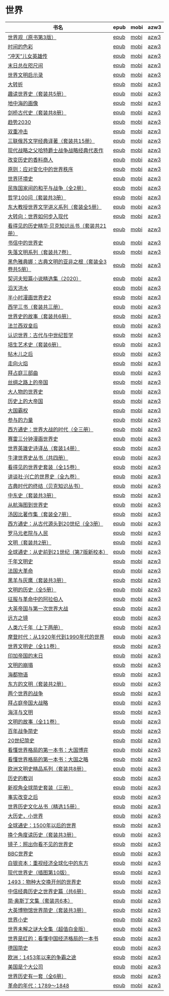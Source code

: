 # 世界

| 书名 | epub | mobi | azw3 |
| --- | --- | --- | --- |
| [世界观（原书第3版）](http://ct.dalanmei.com/f/31084289-771247171-675dbb) | [epub](http://ct.dalanmei.com/f/31084289-771247171-675dbb) | [mobi](http://ct.dalanmei.com/f/31084289-771232105-2d806c) | [azw3](http://ct.dalanmei.com/f/31084289-771238353-9ae14c) |
| [时间的色彩](http://ct.dalanmei.com/f/31084289-771247279-f043cd) | [epub](http://ct.dalanmei.com/f/31084289-771247279-f043cd) | [mobi](http://ct.dalanmei.com/f/31084289-771232337-dd512e) | [azw3](http://ct.dalanmei.com/f/31084289-771240299-04908d) |
| [“冲天”儿女英雄传](http://ct.dalanmei.com/f/31084289-771247315-afcae2) | [epub](http://ct.dalanmei.com/f/31084289-771247315-afcae2) | [mobi](http://ct.dalanmei.com/f/31084289-771232375-ca4a1e) | [azw3](http://ct.dalanmei.com/f/31084289-771240331-cd139c) |
| [末日总在咫尺间](http://ct.dalanmei.com/f/31084289-771240365-56b915) | [epub](http://ct.dalanmei.com/f/31084289-771240365-56b915) | [mobi](http://ct.dalanmei.com/f/31084289-771228374-da306c) | [azw3](http://ct.dalanmei.com/f/31084289-771232415-f7f3b1) |
| [世界文明启示录](http://ct.dalanmei.com/f/31084289-771240710-43c206) | [epub](http://ct.dalanmei.com/f/31084289-771240710-43c206) | [mobi](http://ct.dalanmei.com/f/31084289-771228991-eda0a1) | [azw3](http://ct.dalanmei.com/f/31084289-771232736-00c266) |
| [大转折](http://ct.dalanmei.com/f/31084289-771245916-2e0341) | [epub](http://ct.dalanmei.com/f/31084289-771245916-2e0341) | [mobi](http://ct.dalanmei.com/f/31084289-771230286-682638) | [azw3](http://ct.dalanmei.com/f/31084289-771233927-c011c6) |
| [趣读世界史（套装共5册）](http://ct.dalanmei.com/f/31084289-771246235-616067) | [epub](http://ct.dalanmei.com/f/31084289-771246235-616067) | [mobi](http://ct.dalanmei.com/f/31084289-771230579-b2f4ff) | [azw3](http://ct.dalanmei.com/f/31084289-771235946-ee51aa) |
| [地中海的画像](http://ct.dalanmei.com/f/31084289-771246298-12b359) | [epub](http://ct.dalanmei.com/f/31084289-771246298-12b359) | [mobi](http://ct.dalanmei.com/f/31084289-771230707-94eb3c) | [azw3](http://ct.dalanmei.com/f/31084289-771236024-68f12a) |
| [剑桥古代史（套装共8册）](http://ct.dalanmei.com/f/31084289-601061672-9cabc8) | [epub](http://ct.dalanmei.com/f/31084289-601061672-9cabc8) | [mobi](http://ct.dalanmei.com/f/31084289-599958580-956e96) | [azw3](http://ct.dalanmei.com/f/31084289-599963317-f3544b) |
| [趋势2030](http://ct.dalanmei.com/f/31084289-596120364-897e8d) | [epub](http://ct.dalanmei.com/f/31084289-596120364-897e8d) | [mobi](http://ct.dalanmei.com/f/31084289-596120067-94ed43) | [azw3](http://ct.dalanmei.com/f/31084289-596120253-3b53c0) |
| [双重冲击](http://ct.dalanmei.com/f/31084289-580180214-2a45d8) | [epub](http://ct.dalanmei.com/f/31084289-580180214-2a45d8) | [mobi](http://ct.dalanmei.com/f/31084289-580180003-c38a0f) | [azw3](http://ct.dalanmei.com/f/31084289-580180112-e6bf54) |
| [三联俄苏文学经典译著（套装共15册）](http://ct.dalanmei.com/f/31084289-579421785-708600) | [epub](http://ct.dalanmei.com/f/31084289-579421785-708600) | [mobi](http://ct.dalanmei.com/f/31084289-579419737-717b14) | [azw3](http://ct.dalanmei.com/f/31084289-579420152-dc6c2b) |
| [现代战略之父哈特爵士战争战略经典代表作](http://ct.dalanmei.com/f/31084289-577383850-d161f0) | [epub](http://ct.dalanmei.com/f/31084289-577383850-d161f0) | [mobi](http://ct.dalanmei.com/f/31084289-577376967-ab5801) | [azw3](http://ct.dalanmei.com/f/31084289-577384272-19fde1) |
| [改变历史的香料商人](http://ct.dalanmei.com/f/31084289-570286901-6ef817) | [epub](http://ct.dalanmei.com/f/31084289-570286901-6ef817) | [mobi](http://ct.dalanmei.com/f/31084289-570170252-88b394) | [azw3](http://ct.dalanmei.com/f/31084289-570358395-af774e) |
| [原则：应对变化中的世界秩序](http://ct.dalanmei.com/f/31084289-570287828-984a16) | [epub](http://ct.dalanmei.com/f/31084289-570287828-984a16) | [mobi](http://ct.dalanmei.com/f/31084289-570170442-e04c09) | [azw3](http://ct.dalanmei.com/f/31084289-570358791-d291fa) |
| [世界环境史](http://ct.dalanmei.com/f/31084289-570290334-9ac670) | [epub](http://ct.dalanmei.com/f/31084289-570290334-9ac670) | [mobi](http://ct.dalanmei.com/f/31084289-570171046-2fdbd0) | [azw3](http://ct.dalanmei.com/f/31084289-570359818-b0aaae) |
| [民族国家间的和平与战争（全2册）](http://ct.dalanmei.com/f/31084289-570299544-b17eb8) | [epub](http://ct.dalanmei.com/f/31084289-570299544-b17eb8) | [mobi](http://ct.dalanmei.com/f/31084289-570174635-a07f47) | [azw3](http://ct.dalanmei.com/f/31084289-570368911-be40c2) |
| [哲学100问（套装共3册）](http://ct.dalanmei.com/f/31084289-570304103-212afe) | [epub](http://ct.dalanmei.com/f/31084289-570304103-212afe) | [mobi](http://ct.dalanmei.com/f/31084289-570178150-5e022f) | [azw3](http://ct.dalanmei.com/f/31084289-570374654-cf4532) |
| [东大教授世界文学讲义系列（套装全5册）](http://ct.dalanmei.com/f/31084289-570304745-1a50a8) | [epub](http://ct.dalanmei.com/f/31084289-570304745-1a50a8) | [mobi](http://ct.dalanmei.com/f/31084289-570168872-73fd77) | [azw3](http://ct.dalanmei.com/f/31084289-570376324-c56781) |
| [大转向：世界如何步入现代](None) | [epub](None) | [mobi](None) | [azw3](None) |
| [看得见的历史精华·贝克知识丛书（套装共21册）](http://ct.dalanmei.com/f/31084289-570315532-9d54bc) | [epub](http://ct.dalanmei.com/f/31084289-570315532-9d54bc) | [mobi](http://ct.dalanmei.com/f/31084289-570163126-4092a2) | [azw3](http://ct.dalanmei.com/f/31084289-571047188-e29bce) |
| [书信中的世界史](http://ct.dalanmei.com/f/31084289-570330003-d7d055) | [epub](http://ct.dalanmei.com/f/31084289-570330003-d7d055) | [mobi](http://ct.dalanmei.com/f/31084289-570156402-7285f9) | [azw3](http://ct.dalanmei.com/f/31084289-571398315-b5653b) |
| [失落文明系列（套装共7卷）](http://ct.dalanmei.com/f/31084289-570330835-037db6) | [epub](http://ct.dalanmei.com/f/31084289-570330835-037db6) | [mobi](http://ct.dalanmei.com/f/31084289-570156416-bcac23) | [azw3](http://ct.dalanmei.com/f/31084289-571398440-b45c88) |
| [黑色雅典娜：古典文明的亚非之根（套装全3卷共5册）](http://ct.dalanmei.com/f/31084289-570348383-98185e) | [epub](http://ct.dalanmei.com/f/31084289-570348383-98185e) | [mobi](http://ct.dalanmei.com/f/31084289-570158157-b03825) | [azw3](http://ct.dalanmei.com/f/31084289-571400087-60f278) |
| [契诃夫短篇小说精选集（2020）](http://ct.dalanmei.com/f/31084289-570352861-9e15cf) | [epub](http://ct.dalanmei.com/f/31084289-570352861-9e15cf) | [mobi](http://ct.dalanmei.com/f/31084289-570160943-09e6e3) | [azw3](http://ct.dalanmei.com/f/31084289-571401324-1dd60a) |
| [滔天洪水](http://ct.dalanmei.com/f/31084289-570357639-4e5650) | [epub](http://ct.dalanmei.com/f/31084289-570357639-4e5650) | [mobi](http://ct.dalanmei.com/f/31084289-570150137-016b6d) | [azw3](http://ct.dalanmei.com/f/31084289-571405711-6c92d0) |
| [半小时漫画世界史2](http://ct.dalanmei.com/f/31084289-570357678-c1779d) | [epub](http://ct.dalanmei.com/f/31084289-570357678-c1779d) | [mobi](http://ct.dalanmei.com/f/31084289-570150685-40e620) | [azw3](http://ct.dalanmei.com/f/31084289-571405801-38b8f5) |
| [西学三书（套装共三册）](http://ct.dalanmei.com/f/31084289-570357896-220685) | [epub](http://ct.dalanmei.com/f/31084289-570357896-220685) | [mobi](http://ct.dalanmei.com/f/31084289-570153077-7d827a) | [azw3](http://ct.dalanmei.com/f/31084289-571406192-3913dd) |
| [世界史的故事（套装共6册）](http://ct.dalanmei.com/f/31084289-570265773-43425d) | [epub](http://ct.dalanmei.com/f/31084289-570265773-43425d) | [mobi](http://ct.dalanmei.com/f/31084289-570120408-16c6f5) | [azw3](http://ct.dalanmei.com/f/31084289-571407084-ee1e38) |
| [法兰西双皇后](http://ct.dalanmei.com/f/31084289-570269367-594d56) | [epub](http://ct.dalanmei.com/f/31084289-570269367-594d56) | [mobi](http://ct.dalanmei.com/f/31084289-570127538-3f25d4) | [azw3](http://ct.dalanmei.com/f/31084289-571409465-8af22e) |
| [认识世界：古代与中世纪哲学](http://ct.dalanmei.com/f/31084289-570270144-c28260) | [epub](http://ct.dalanmei.com/f/31084289-570270144-c28260) | [mobi](http://ct.dalanmei.com/f/31084289-570127656-e8eb58) | [azw3](http://ct.dalanmei.com/f/31084289-571409746-c2788a) |
| [培生艺术史（套装6册）](http://ct.dalanmei.com/f/31084289-570251800-3aef38) | [epub](http://ct.dalanmei.com/f/31084289-570251800-3aef38) | [mobi](http://ct.dalanmei.com/f/31084289-569464551-c12eaf) | [azw3](http://ct.dalanmei.com/f/31084289-571411305-32c9d4) |
| [帖木儿之后](http://ct.dalanmei.com/f/31084289-570259173-8f31cf) | [epub](http://ct.dalanmei.com/f/31084289-570259173-8f31cf) | [mobi](http://ct.dalanmei.com/f/31084289-570108721-c625bd) | [azw3](http://ct.dalanmei.com/f/31084289-571416247-cdeeac) |
| [走向火焰](http://ct.dalanmei.com/f/31084289-570259196-fe001e) | [epub](http://ct.dalanmei.com/f/31084289-570259196-fe001e) | [mobi](http://ct.dalanmei.com/f/31084289-570108728-b25576) | [azw3](http://ct.dalanmei.com/f/31084289-571416250-2daf6d) |
| [拜占庭三部曲](http://ct.dalanmei.com/f/31084289-570236659-0ae6d8) | [epub](http://ct.dalanmei.com/f/31084289-570236659-0ae6d8) | [mobi](http://ct.dalanmei.com/f/31084289-569452003-1329a7) | [azw3](http://ct.dalanmei.com/f/31084289-571418819-ee4a4a) |
| [丝绸之路上的帝国](http://ct.dalanmei.com/f/31084289-570239727-864759) | [epub](http://ct.dalanmei.com/f/31084289-570239727-864759) | [mobi](http://ct.dalanmei.com/f/31084289-569452778-59fcf1) | [azw3](http://ct.dalanmei.com/f/31084289-571419664-fca9ae) |
| [大人物的世界史](http://ct.dalanmei.com/f/31084289-570243253-e0a8d0) | [epub](http://ct.dalanmei.com/f/31084289-570243253-e0a8d0) | [mobi](http://ct.dalanmei.com/f/31084289-569464364-526bb9) | [azw3](http://ct.dalanmei.com/f/31084289-571420214-7e9cf3) |
| [历史上的大帝国](http://ct.dalanmei.com/f/31084289-572089527-7e4a18) | [epub](http://ct.dalanmei.com/f/31084289-572089527-7e4a18) | [mobi](http://ct.dalanmei.com/f/31084289-571728047-26d75e) | [azw3](http://ct.dalanmei.com/f/31084289-572113243-aa6799) |
| [大国霸权](http://ct.dalanmei.com/f/31084289-572093583-a25e76) | [epub](http://ct.dalanmei.com/f/31084289-572093583-a25e76) | [mobi](http://ct.dalanmei.com/f/31084289-571727167-26c524) | [azw3](http://ct.dalanmei.com/f/31084289-572114284-ff1654) |
| [参与的力量](http://ct.dalanmei.com/f/31084289-572113554-4389bc) | [epub](http://ct.dalanmei.com/f/31084289-572113554-4389bc) | [mobi](http://ct.dalanmei.com/f/31084289-571718552-60e4c9) | [azw3](http://ct.dalanmei.com/f/31084289-572120588-479daf) |
| [西方通史：世界大战的时代（全三册）](http://ct.dalanmei.com/f/31084289-572115525-333aad) | [epub](http://ct.dalanmei.com/f/31084289-572115525-333aad) | [mobi](http://ct.dalanmei.com/f/31084289-571707150-9146fb) | [azw3](http://ct.dalanmei.com/f/31084289-572138142-475f7f) |
| [赛雷三分钟漫画世界史](http://ct.dalanmei.com/f/31084289-572115589-42b093) | [epub](http://ct.dalanmei.com/f/31084289-572115589-42b093) | [mobi](http://ct.dalanmei.com/f/31084289-571706533-e8300a) | [azw3](http://ct.dalanmei.com/f/31084289-572138787-933544) |
| [世界英雄史诗译丛（套装14册）](http://ct.dalanmei.com/f/31084289-572115602-261ea4) | [epub](http://ct.dalanmei.com/f/31084289-572115602-261ea4) | [mobi](http://ct.dalanmei.com/f/31084289-571705863-a44f18) | [azw3](http://ct.dalanmei.com/f/31084289-572138914-185cb0) |
| [牛津世界史丛书（共四册）](http://ct.dalanmei.com/f/31084289-572115665-b9f903) | [epub](http://ct.dalanmei.com/f/31084289-572115665-b9f903) | [mobi](http://ct.dalanmei.com/f/31084289-571705722-6ef9c8) | [azw3](http://ct.dalanmei.com/f/31084289-572139418-e3ffda) |
| [看得见的世界史套装（全15卷）](http://ct.dalanmei.com/f/31084289-572116937-7363ef) | [epub](http://ct.dalanmei.com/f/31084289-572116937-7363ef) | [mobi](http://ct.dalanmei.com/f/31084289-571658435-6322c5) | [azw3](http://ct.dalanmei.com/f/31084289-572178372-31ec45) |
| [讲谈社·兴亡的世界史（全九卷）](http://ct.dalanmei.com/f/31084289-572117312-a4762b) | [epub](http://ct.dalanmei.com/f/31084289-572117312-a4762b) | [mobi](http://ct.dalanmei.com/f/31084289-571654743-4b1d51) | [azw3](http://ct.dalanmei.com/f/31084289-572179679-2e24b8) |
| [古典时代的终结（贝克知识丛书）](http://ct.dalanmei.com/f/31084289-572117336-c2f840) | [epub](http://ct.dalanmei.com/f/31084289-572117336-c2f840) | [mobi](http://ct.dalanmei.com/f/31084289-571654191-fe573c) | [azw3](http://ct.dalanmei.com/f/31084289-572179725-54cb10) |
| [中东史（套装共3册）](http://ct.dalanmei.com/f/31084289-572117397-b0ac59) | [epub](http://ct.dalanmei.com/f/31084289-572117397-b0ac59) | [mobi](http://ct.dalanmei.com/f/31084289-571653592-0f215b) | [azw3](http://ct.dalanmei.com/f/31084289-572179843-5820f7) |
| [从航海图到世界史](http://ct.dalanmei.com/f/31084289-572119977-5496b5) | [epub](http://ct.dalanmei.com/f/31084289-572119977-5496b5) | [mobi](http://ct.dalanmei.com/f/31084289-571651895-0303c1) | [azw3](http://ct.dalanmei.com/f/31084289-572180048-4a1a4f) |
| [汤因比著作集（套装全7册）](http://ct.dalanmei.com/f/31084289-572120339-80bde6) | [epub](http://ct.dalanmei.com/f/31084289-572120339-80bde6) | [mobi](http://ct.dalanmei.com/f/31084289-571646889-68e841) | [azw3](http://ct.dalanmei.com/f/31084289-572180656-6cab9d) |
| [西方通史：从古代源头到20世纪（全3册）](http://ct.dalanmei.com/f/31084289-572120707-1c4d8d) | [epub](http://ct.dalanmei.com/f/31084289-572120707-1c4d8d) | [mobi](http://ct.dalanmei.com/f/31084289-571639119-1e2566) | [azw3](http://ct.dalanmei.com/f/31084289-572181310-7547d5) |
| [罗马元老院与人民](http://ct.dalanmei.com/f/31084289-571802873-a58138) | [epub](http://ct.dalanmei.com/f/31084289-571802873-a58138) | [mobi](http://ct.dalanmei.com/f/31084289-571533139-5ea777) | [azw3](http://ct.dalanmei.com/f/31084289-572195166-36f064) |
| [文明（套装共2册）](http://ct.dalanmei.com/f/31084289-571803043-a9f723) | [epub](http://ct.dalanmei.com/f/31084289-571803043-a9f723) | [mobi](http://ct.dalanmei.com/f/31084289-571533219-d4777f) | [azw3](http://ct.dalanmei.com/f/31084289-572195314-65f0fa) |
| [全球通史：从史前到21世纪（第7版新校本）](http://ct.dalanmei.com/f/31084289-571803717-313dd4) | [epub](http://ct.dalanmei.com/f/31084289-571803717-313dd4) | [mobi](http://ct.dalanmei.com/f/31084289-571533892-61a0d6) | [azw3](http://ct.dalanmei.com/f/31084289-572195403-cacb65) |
| [千年文明史](http://ct.dalanmei.com/f/31084289-571806192-a0ca30) | [epub](http://ct.dalanmei.com/f/31084289-571806192-a0ca30) | [mobi](http://ct.dalanmei.com/f/31084289-571537864-808be5) | [azw3](http://ct.dalanmei.com/f/31084289-572195868-b77a13) |
| [法国大革命](http://ct.dalanmei.com/f/31084289-571813025-c8e4ce) | [epub](http://ct.dalanmei.com/f/31084289-571813025-c8e4ce) | [mobi](http://ct.dalanmei.com/f/31084289-571543054-e67b20) | [azw3](http://ct.dalanmei.com/f/31084289-572196490-a7cbed) |
| [黑羊与灰鹰（套装共3册）](http://ct.dalanmei.com/f/31084289-571814068-25ae58) | [epub](http://ct.dalanmei.com/f/31084289-571814068-25ae58) | [mobi](http://ct.dalanmei.com/f/31084289-571543455-30e40b) | [azw3](http://ct.dalanmei.com/f/31084289-572196568-b9b39c) |
| [文明的历史（全5册）](http://ct.dalanmei.com/f/31084289-571814950-68c959) | [epub](http://ct.dalanmei.com/f/31084289-571814950-68c959) | [mobi](http://ct.dalanmei.com/f/31084289-571544590-d1d54a) | [azw3](http://ct.dalanmei.com/f/31084289-572197532-3bf7b1) |
| [征服与革命中的阿拉伯人](http://ct.dalanmei.com/f/31084289-571815127-a3e621) | [epub](http://ct.dalanmei.com/f/31084289-571815127-a3e621) | [mobi](http://ct.dalanmei.com/f/31084289-571544955-be86c8) | [azw3](http://ct.dalanmei.com/f/31084289-572197732-b0759d) |
| [大英帝国与第一次世界大战](http://ct.dalanmei.com/f/31084289-571858195-61a0b7) | [epub](http://ct.dalanmei.com/f/31084289-571858195-61a0b7) | [mobi](http://ct.dalanmei.com/f/31084289-571550999-ea06ba) | [azw3](http://ct.dalanmei.com/f/31084289-572201995-3bcc0a) |
| [远方之镜](http://ct.dalanmei.com/f/31084289-571907162-eb3ea5) | [epub](http://ct.dalanmei.com/f/31084289-571907162-eb3ea5) | [mobi](http://ct.dalanmei.com/f/31084289-571555527-c749e1) | [azw3](http://ct.dalanmei.com/f/31084289-572203011-87ea2b) |
| [人类六千年（上下两册）](http://ct.dalanmei.com/f/31084289-572013575-c99206) | [epub](http://ct.dalanmei.com/f/31084289-572013575-c99206) | [mobi](http://ct.dalanmei.com/f/31084289-571562996-ea561a) | [azw3](http://ct.dalanmei.com/f/31084289-571911150-fe3e2a) |
| [摩登时代：从1920年代到1990年代的世界](http://ct.dalanmei.com/f/31084289-571736335-113b7e) | [epub](http://ct.dalanmei.com/f/31084289-571736335-113b7e) | [mobi](http://ct.dalanmei.com/f/31084289-571607016-405881) | [azw3](http://ct.dalanmei.com/f/31084289-571914633-6f2ba7) |
| [世界文明史（全11卷）](http://ct.dalanmei.com/f/31084289-571736624-a1f0f7) | [epub](http://ct.dalanmei.com/f/31084289-571736624-a1f0f7) | [mobi](http://ct.dalanmei.com/f/31084289-571606020-8bd19c) | [azw3](http://ct.dalanmei.com/f/31084289-571915217-31b970) |
| [印加帝国的末日](http://ct.dalanmei.com/f/31084289-571737119-76068f) | [epub](http://ct.dalanmei.com/f/31084289-571737119-76068f) | [mobi](http://ct.dalanmei.com/f/31084289-571605050-64d17d) | [azw3](http://ct.dalanmei.com/f/31084289-571916207-68134d) |
| [文明的崩塌](http://ct.dalanmei.com/f/31084289-571779370-c88862) | [epub](http://ct.dalanmei.com/f/31084289-571779370-c88862) | [mobi](http://ct.dalanmei.com/f/31084289-571522852-a83e36) | [azw3](http://ct.dalanmei.com/f/31084289-571975246-0dd695) |
| [海都物语](http://ct.dalanmei.com/f/31084289-572129602-8b390b) | [epub](http://ct.dalanmei.com/f/31084289-572129602-8b390b) | [mobi](http://ct.dalanmei.com/f/31084289-571593755-c492b2) | [azw3](http://ct.dalanmei.com/f/31084289-571986308-68bc28) |
| [东方的文明（套装共2册）](http://ct.dalanmei.com/f/31084289-572131711-362593) | [epub](http://ct.dalanmei.com/f/31084289-572131711-362593) | [mobi](http://ct.dalanmei.com/f/31084289-571593509-b73f6d) | [azw3](http://ct.dalanmei.com/f/31084289-571987036-6fb05f) |
| [两个世界的战争](http://ct.dalanmei.com/f/31084289-571805819-00d7ce) | [epub](http://ct.dalanmei.com/f/31084289-571805819-00d7ce) | [mobi](http://ct.dalanmei.com/f/31084289-571537407-125a26) | [azw3](http://ct.dalanmei.com/f/31084289-571991567-78372c) |
| [拜占庭帝国大战略](http://ct.dalanmei.com/f/31084289-571813400-7c9ac6) | [epub](http://ct.dalanmei.com/f/31084289-571813400-7c9ac6) | [mobi](http://ct.dalanmei.com/f/31084289-571543254-269f2f) | [azw3](http://ct.dalanmei.com/f/31084289-572014493-b89f0a) |
| [海洋与文明](http://ct.dalanmei.com/f/31084289-571815395-ebb3ab) | [epub](http://ct.dalanmei.com/f/31084289-571815395-ebb3ab) | [mobi](http://ct.dalanmei.com/f/31084289-571545440-b11c89) | [azw3](http://ct.dalanmei.com/f/31084289-572017846-7e1aec) |
| [文明的故事（全11卷）](http://ct.dalanmei.com/f/31084289-571815534-da55e2) | [epub](http://ct.dalanmei.com/f/31084289-571815534-da55e2) | [mobi](http://ct.dalanmei.com/f/31084289-571545803-7b8d60) | [azw3](http://ct.dalanmei.com/f/31084289-572019674-48b293) |
| [百年战争简史](http://ct.dalanmei.com/f/31084289-571910561-76bafb) | [epub](http://ct.dalanmei.com/f/31084289-571910561-76bafb) | [mobi](http://ct.dalanmei.com/f/31084289-571555917-a95be8) | [azw3](http://ct.dalanmei.com/f/31084289-572072885-1fb853) |
| [20世纪简史](None) | [epub](None) | [mobi](None) | [azw3](None) |
| [看懂世界格局的第一本书：大国博弈](http://ct.dalanmei.com/f/31084289-571981726-044969) | [epub](http://ct.dalanmei.com/f/31084289-571981726-044969) | [mobi](http://ct.dalanmei.com/f/31084289-571559757-fbc46c) | [azw3](http://ct.dalanmei.com/f/31084289-572078183-3d0074) |
| [看懂世界格局的第一本书：大国之略](http://ct.dalanmei.com/f/31084289-571981815-5d215c) | [epub](http://ct.dalanmei.com/f/31084289-571981815-5d215c) | [mobi](http://ct.dalanmei.com/f/31084289-571559759-d80bac) | [azw3](http://ct.dalanmei.com/f/31084289-572078185-c1bb0f) |
| [欧洲文明史精品系列（套装共8册）](http://ct.dalanmei.com/f/31084289-572011596-80743f) | [epub](http://ct.dalanmei.com/f/31084289-572011596-80743f) | [mobi](http://ct.dalanmei.com/f/31084289-571562987-844639) | [azw3](http://ct.dalanmei.com/f/31084289-571841792-996b2a) |
| [历史的教训](http://ct.dalanmei.com/f/31084289-571732701-55c28c) | [epub](http://ct.dalanmei.com/f/31084289-571732701-55c28c) | [mobi](http://ct.dalanmei.com/f/31084289-571586319-8a1aef) | [azw3](http://ct.dalanmei.com/f/31084289-571847566-4e0a0a) |
| [新视角全球简史套装（三册）](http://ct.dalanmei.com/f/31084289-571735480-e2b6cd) | [epub](http://ct.dalanmei.com/f/31084289-571735480-e2b6cd) | [mobi](http://ct.dalanmei.com/f/31084289-571584469-b7c55d) | [azw3](http://ct.dalanmei.com/f/31084289-571853326-1be718) |
| [事实改变之后](http://ct.dalanmei.com/f/31084289-571735492-249e81) | [epub](http://ct.dalanmei.com/f/31084289-571735492-249e81) | [mobi](http://ct.dalanmei.com/f/31084289-571584456-e50f63) | [azw3](http://ct.dalanmei.com/f/31084289-571853353-dea767) |
| [世界历史文化丛书（精选15册）](http://ct.dalanmei.com/f/31084289-571736103-2c6ab0) | [epub](http://ct.dalanmei.com/f/31084289-571736103-2c6ab0) | [mobi](http://ct.dalanmei.com/f/31084289-571583553-ebb89b) | [azw3](http://ct.dalanmei.com/f/31084289-571855903-9df00c) |
| [大历史，小世界](http://ct.dalanmei.com/f/31084289-571736704-4b8a68) | [epub](http://ct.dalanmei.com/f/31084289-571736704-4b8a68) | [mobi](http://ct.dalanmei.com/f/31084289-571581901-563363) | [azw3](http://ct.dalanmei.com/f/31084289-571860504-42127f) |
| [全球通史：1500年以后的世界](http://ct.dalanmei.com/f/31084289-571736957-c81c2f) | [epub](http://ct.dalanmei.com/f/31084289-571736957-c81c2f) | [mobi](http://ct.dalanmei.com/f/31084289-571581593-e7f23c) | [azw3](http://ct.dalanmei.com/f/31084289-571861674-dab791) |
| [换个角度读历史（套装共3册）](http://ct.dalanmei.com/f/31084289-571738038-8e5c87) | [epub](http://ct.dalanmei.com/f/31084289-571738038-8e5c87) | [mobi](http://ct.dalanmei.com/f/31084289-571588547-1b1c67) | [azw3](http://ct.dalanmei.com/f/31084289-571868239-33cbb2) |
| [镜子：照出你看不见的世界史](http://ct.dalanmei.com/f/31084289-571773739-c96c2c) | [epub](http://ct.dalanmei.com/f/31084289-571773739-c96c2c) | [mobi](http://ct.dalanmei.com/f/31084289-571495726-59f397) | [azw3](http://ct.dalanmei.com/f/31084289-571870563-8b3b5d) |
| [BBC世界史](http://ct.dalanmei.com/f/31084289-571773918-747d1a) | [epub](http://ct.dalanmei.com/f/31084289-571773918-747d1a) | [mobi](http://ct.dalanmei.com/f/31084289-571496500-172361) | [azw3](http://ct.dalanmei.com/f/31084289-571870910-0a9fc2) |
| [白银资本：重视经济全球化中的东方](http://ct.dalanmei.com/f/31084289-571775819-cb152f) | [epub](http://ct.dalanmei.com/f/31084289-571775819-cb152f) | [mobi](http://ct.dalanmei.com/f/31084289-571507778-56187d) | [azw3](http://ct.dalanmei.com/f/31084289-571876036-8e6311) |
| [现代世界史（插图第10版）](http://ct.dalanmei.com/f/31084289-571778845-e29d08) | [epub](http://ct.dalanmei.com/f/31084289-571778845-e29d08) | [mobi](http://ct.dalanmei.com/f/31084289-571522100-f83f6c) | [azw3](http://ct.dalanmei.com/f/31084289-571878302-c25e06) |
| [1493：物种大交换开创的世界史](None) | [epub](None) | [mobi](None) | [azw3](None) |
| [中信经典历史之世界史篇（共6册）](http://ct.dalanmei.com/f/31084289-571779244-9e5a4b) | [epub](http://ct.dalanmei.com/f/31084289-571779244-9e5a4b) | [mobi](http://ct.dalanmei.com/f/31084289-571522676-e50f9e) | [azw3](http://ct.dalanmei.com/f/31084289-571878956-253956) |
| [简·奥斯丁文集（套装共6本）](None) | [epub](None) | [mobi](None) | [azw3](None) |
| [大英博物馆世界简史（套装共3册）](http://ct.dalanmei.com/f/31084289-571783036-a61816) | [epub](http://ct.dalanmei.com/f/31084289-571783036-a61816) | [mobi](http://ct.dalanmei.com/f/31084289-571424883-636eb3) | [azw3](http://ct.dalanmei.com/f/31084289-571884083-8f350d) |
| [世界小史](http://ct.dalanmei.com/f/31084289-571783506-d66906) | [epub](http://ct.dalanmei.com/f/31084289-571783506-d66906) | [mobi](http://ct.dalanmei.com/f/31084289-571426457-05cdf6) | [azw3](http://ct.dalanmei.com/f/31084289-571884502-5e72cc) |
| [世界未解之谜大全集（超值白金版）](http://ct.dalanmei.com/f/31084289-571783854-18c14e) | [epub](http://ct.dalanmei.com/f/31084289-571783854-18c14e) | [mobi](http://ct.dalanmei.com/f/31084289-571432946-61fa9e) | [azw3](http://ct.dalanmei.com/f/31084289-571884742-b3ecd3) |
| [世界是红的：看懂中国经济格局的一本书](None) | [epub](None) | [mobi](None) | [azw3](None) |
| [德国简史](None) | [epub](None) | [mobi](None) | [azw3](None) |
| [欧洲：1453年以来的争霸之途](None) | [epub](None) | [mobi](None) | [azw3](None) |
| [美国是个大公司](http://ct.dalanmei.com/f/31084289-571786870-130a96) | [epub](http://ct.dalanmei.com/f/31084289-571786870-130a96) | [mobi](http://ct.dalanmei.com/f/31084289-571453141-fafe39) | [azw3](http://ct.dalanmei.com/f/31084289-571886006-07bdb9) |
| [世界历史有一套（全6册）](http://ct.dalanmei.com/f/31084289-571787113-86ebb1) | [epub](http://ct.dalanmei.com/f/31084289-571787113-86ebb1) | [mobi](http://ct.dalanmei.com/f/31084289-571453448-df677a) | [azw3](http://ct.dalanmei.com/f/31084289-571886443-53e60d) |
| [革命的年代：1789～1848](http://ct.dalanmei.com/f/31084289-571787233-de1e68) | [epub](http://ct.dalanmei.com/f/31084289-571787233-de1e68) | [mobi](http://ct.dalanmei.com/f/31084289-571453591-52086a) | [azw3](http://ct.dalanmei.com/f/31084289-571886823-cf32e6) |
